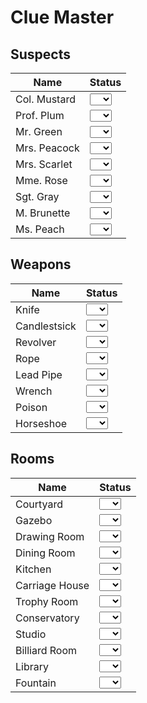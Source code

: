 # Clue Master

## Suspects

| Name | Status |
| - | - |
| Col. Mustard | <select name="col-mustard" id="mustard"><option value="none"></option> <option value="check">✔️</option> <option value="question">❓</option> <option value="x">❌</option></select> |
| Prof. Plum | <select name="prof-plum" id="plum"><option value="none"></option> <option value="check">✔️</option> <option value="question">❓</option> <option value="x">❌</option></select>|
| Mr. Green | <select name="mr-green" id="green"><option value="none"></option> <option value="check">✔️</option> <option value="question">❓</option> <option value="x">❌</option></select>|
| Mrs. Peacock | <select name="mrs-peacock" id="peacock"><option value="none"></option> <option value="check">✔️</option> <option value="question">❓</option> <option value="x">❌</option></select>|
| Mrs. Scarlet | <select name="mrs-scarlet" id="scarlet"><option value="none"></option> <option value="check">✔️</option> <option value="question">❓</option> <option value="x">❌</option></select>|
| Mme. Rose | <select name="mme-rose" id="rose"><option value="none"></option> <option value="check">✔️</option> <option value="question">❓</option> <option value="x">❌</option></select>|
| Sgt. Gray | <select name="mgt-gray" id="gray"><option value="none"></option> <option value="check">✔️</option> <option value="question">❓</option> <option value="x">❌</option></select>|
| M. Brunette | <select name="m-brunette" id="brunette"><option value="none"></option> <option value="check">✔️</option> <option value="question">❓</option> <option value="x">❌</option></select>|
| Ms. Peach | <select name="ms-peach" id="peach"><option value="none"></option> <option value="check">✔️</option> <option value="question">❓</option> <option value="x">❌</option></select>|

## Weapons

| Name | Status |
| - | - |
| Knife| <select name="knife" id="knife"><option value="none"></option> <option value="check">✔️</option> <option value="question">❓</option> <option value="x">❌</option></select> |
| Candlestsick | <select name="candlestick" id="candlestick"><option value="none"></option> <option value="check">✔️</option> <option value="question">❓</option> <option value="x">❌</option></select> |
| Revolver | <select name="revolver" id="revolver"><option value="none"></option> <option value="check">✔️</option> <option value="question">❓</option> <option value="x">❌</option></select> |
| Rope | <select name="rope" id="rope"><option value="none"></option> <option value="check">✔️</option> <option value="question">❓</option> <option value="x">❌</option></select> |
| Lead Pipe | <select name="lead-pipe" id="lead-pipe"><option value="none"></option> <option value="check">✔️</option> <option value="question">❓</option> <option value="x">❌</option></select> |
| Wrench | <select name="wrench" id="wrench"><option value="none"></option> <option value="check">✔️</option> <option value="question">❓</option> <option value="x">❌</option></select> |
| Poison | <select name="poison" id="poison"><option value="none"></option> <option value="check">✔️</option> <option value="question">❓</option> <option value="x">❌</option></select> |
| Horseshoe | <select name="horseshoe" id="horseshoe"><option value="none"></option> <option value="check">✔️</option> <option value="question">❓</option> <option value="x">❌</option></select> |

## Rooms

| Name  | Status  |
| - | - |
| Courtyard | <select name="courtyard" id="courtyard"><option value="none"></option> <option value="check">✔️</option> <option value="question">❓</option> <option value="x">❌</option></select> |
| Gazebo | <select name="gazebo" id="hall"><option value="gazebo"></option> <option value="check">✔️</option> <option value="question">❓</option> <option value="x">❌</option></select> |
| Drawing Room | <select name="drawing-room" id="drawing-room"><option value="none"></option> <option value="check">✔️</option> <option value="question">❓</option> <option value="x">❌</option></select> |
| Dining Room | <select name="dining-room" id="dining-room"><option value="none"></option> <option value="check">✔️</option> <option value="question">❓</option> <option value="x">❌</option></select> |
| Kitchen | <select name="kitchen" id="kitchen"><option value="none"></option> <option value="check">✔️</option> <option value="question">❓</option> <option value="x">❌</option></select> |
| Carriage House | <select name="carriage-house" id="carriage-house"><option value="none"></option> <option value="check">✔️</option> <option value="question">❓</option> <option value="x">❌</option></select> |
| Trophy Room | <select name="trophy-room" id="trophy-room"><option value="none"></option> <option value="check">✔️</option> <option value="question">❓</option> <option value="x">❌</option></select> |
| Conservatory | <select name="conservatory" id="conservatory"><option value="none"></option> <option value="check">✔️</option> <option value="question">❓</option> <option value="x">❌</option></select> |
| Studio | <select name="studio" id="studio"><option value="none"></option> <option value="check">✔️</option> <option value="question">❓</option> <option value="x">❌</option></select> |
| Billiard Room | <select name="billiard-room" id="billiard-room"><option value="none"></option> <option value="check">✔️</option> <option value="question">❓</option> <option value="x">❌</option></select> |
| Library | <select name="library" id="library"><option value="none"></option> <option value="check">✔️</option> <option value="question">❓</option> <option value="x">❌</option></select> |
| Fountain | <select name="fountain" id="fountain"><option value="none"></option> <option value="check">✔️</option> <option value="question">❓</option> <option value="x">❌</option></select> |
